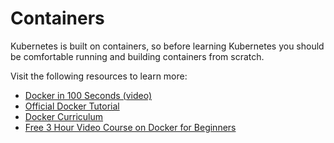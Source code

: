 # Containers

Kubernetes is built on containers, so before learning Kubernetes you should be comfortable running and building containers from scratch.

Visit the following resources to learn more:

- [Docker in 100 Seconds (video)](https://www.youtube.com/watch?v=Gjnup-PuquQ)
- [Official Docker Tutorial](https://www.docker.com/101-tutorial/)
- [Docker Curriculum](https://docker-curriculum.com/)
- [Free 3 Hour Video Course on Docker for Beginners](https://www.youtube.com/watch?v=3c-iBn73dDE)
